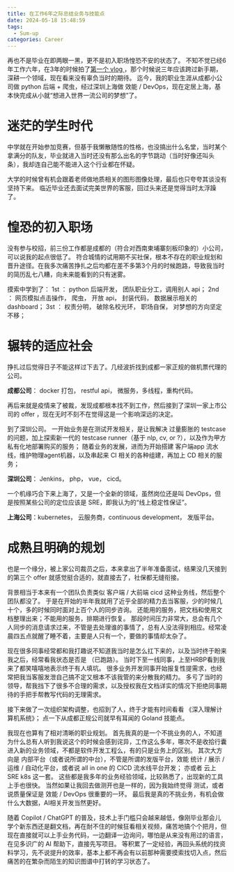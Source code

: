 ```yaml
---
title: 在工作6年之际总结业务与技能点
date: 2024-05-18 15:48:59
tags: 
  - Sum-up
categories: Career
---
```

再也不是毕业在即两眼一黑，更不是初入职场惶恐不安的状态了。
不知不觉已经6年工作六年，在3年的时候拍了[第一个 vlog ](https://www.bilibili.com/video/BV1b7411B7YR)，那个时候说三年应该跨过新手期，深耕一个领域，现在看来没有辜负当时的期待。
迄今，我的职业生涯从成都小公司做 python 后端 + 爬虫，经过深圳上海做 效能 / DevOps，现在定居上海，基本快完成从小就“想进入世界一流公司的梦想”了。
<!--more-->
# 迷茫的学生时代
中学就在开始参加竞赛，但基于我懒散随性的性格，也没搞出什么名堂，当时某个拿满分的队友，毕业就进入当时还没有那么出名的字节跳动（当时好像还叫头条），我却连自己能不能进入这个行业都在怀疑。

大学的时候曾有机会跟着老师做地质相关的图形图像处理，最后也只夸夸其谈没有坚持下来。
临近毕业还去面试完美世界的客服，回过头来还是觉得当时太浮躁了。
# 惶恐的初入职场
没有参与校招，前三份工作都是成都的（符合对西南柬埔寨刻板印象的）小公司，可以说我的起点很低了。
符合城情的试用期不买社保，根本不存在的职业规划和晋升途径。在我多次痛苦挣扎之后均都在差不多第3个月的时候跑路，导致我当时的简历乱七八糟，向未来能看到的只有迷雾。

摸索中学到了：
1st ： python 后端开发， 团队职业分工，调用别人 api；
2nd ： 网页模拟点击操作， 爬虫， 开放 api， 封装代码， 数据展示相关的 dashboard；
3st ： 权责分明， 破除名校光环， 职场自保， 对梦想的方向坚定不移；
# 辗转的适应社会
挣扎过后觉得日子不能这样过下去了。几经波折找到成都一家正规的做机票代理的公司。

**成都公司**： docker 打包， restful api， 微服务，多线程，重构代码。

再后来就是疫情来了被裁，发现成都根本找不到工作，然后接到了深圳一家上市公司的 offer ，现在无时不刻不在觉得这是一个影响深远的决定。

到了深圳公司。
一开始业务是在测试开发相关，是让我解决 过量膨胀的 testcase 的问题，加上探索新一代的 testcase runner（基于 nlp, cv, or ?），以及作为甲方私有化地部署购买的服务；
随着业务的发展，进而为开始搭建 客户端app 流水线，维护物理agent机器，以及串起来 CI 相关的各种组建，再加上 CD 相关的服务；

**深圳公司**： Jenkins， php， vue， cicd。

一个机缘巧合下来上海了，又是一个全新的领域，虽然岗位还是叫 DevOps，但是按照某些公司的定位应该是 SRE，即我认为的“线上稳定性保证”。

**上海公司**：kubernetes， 云服务商，continuous development， 发版平台。
# 成熟且明确的规划
也是一个缘分，被上家公司裁员之后，本来拿出了半年准备面试，结果没几天接到的第三个 offer 就感觉挺合适的，就直接去了，社保都无缝衔接。


背景相当于本来有一个团队负责类似 客户端 / 大前端 cicd 这种业务线，然后整个团队都没了。
于是在开始的半年我就用了近乎全部的精力去当客服，少的时候几十个，多的时候同时面对上百个人的同步咨询。
还能用的服务，把文档和使用文档整理出来；不能用的服务，排期进行恢复。
那段时间压力非常大，总会有几个人同步的消息请求过来，不管是去处理谁的事情了，总有人没法得到相应。经常凌晨四五点就醒了睡不着，主要是人只有一个，要做的事情却太杂了。


现在很多同事经常都和我打趣说不知道我当时是怎么扛下来的，以及当时终于盼来我之后，经常看我状态是否是 （已跑路）。
当时下至一线同事，上至HRBP看到我来了都笑嘻嘻地表示终于有人填坑。
很多业务开发同事开始报复性提需求，也经常把我当客服发泄自己搞不定又根本不该我管的来分散我的精力。
多亏了当时的领导，帮我挡下了很多不合理的需求，以及授权我在文档详实的情况下拒绝同事期待的手把手帮教写代码的无理需求。


接下来做了一次组织架构调整，也招到了人，终于才能有时间看看 《深入理解计算机系统》；
点一下从成都正规公司就早有耳闻的 Goland 技能点。


我现在也算有了相对清晰的职业规划。
首先我真的是一个不挑业务的人，不知道为什么总有人听到我说这个的时候会感到诧异，工作这么多年，哪次不是收拾行囊进入新的业务领域，不都是软件开发工程么，有的只是业务上的区别。
其次大方向是 内部平台（或者说所谓的中台），不管是所谓的发版平台，效能 统计 / 展示 / 运维 / 自动化平台，或者说 all in one 的 CICD 流水线平台开发；
亦或者 云上 SRE k8s 这一套。
这些都是我多年的业务经验领域，比较熟悉了，出现新的工具上手也很快。
当然如果让我回去做测开也是一样的，因为我始终觉得 测试，或者说质量保证是 效能 / DevOps 很重要的一环。
最后我是真的不挑业务，有机会做什么大数据，AI相关开发当然更好。

随着 Copilot / ChatGPT 的普及，技术上手门槛只会越来越低，像刚毕业那会儿学个新东西还是翻文档，再在耐不住的时候狂看相关视频，痛苦地搞个个把月，但现在直接就可以上手业务代码，一边翻译一边询问，哪怕是从来没有用过的语言，在见多识广的 AI 帮助下，直接先写项目。
等积累了一定经验，再回头系统的找资料学习，先不说提升的效率，基本上都不再会有以前那种需要摸索找切入点，然后痛苦的在繁杂而陌生的知识图谱中打转的学习状态了。